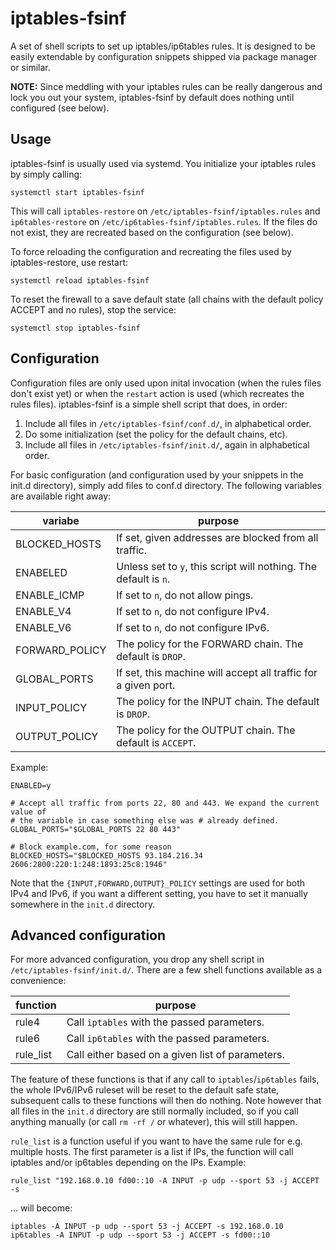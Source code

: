 # iptables-fsinf

A set of shell scripts to set up iptables/ip6tables rules. It is designed to be
easily extendable by configuration snippets shipped via package manager or
similar.

**NOTE:** Since meddling with your iptables rules can be really dangerous and
lock you out your system, iptables-fsinf by default does nothing until
configured (see below).

## Usage

iptables-fsinf is usually used via systemd. You initialize your iptables rules
by simply calling:

```
systemctl start iptables-fsinf
```

This will call `iptables-restore` on `/etc/iptables-fsinf/iptables.rules` and
`ip6tables-restore` on `/etc/ip6tables-fsinf/iptables.rules`. If the files do
not exist, they are recreated based on the configuration (see below).

To force reloading the configuration and recreating the files used by
iptables-restore, use restart:

```
systemctl reload iptables-fsinf
```

To reset the firewall to a save default state (all chains with the default
policy ACCEPT and no rules), stop the service:

```
systemctl stop iptables-fsinf
```

## Configuration

Configuration files are only used upon inital invocation (when the rules files
don't exist yet) or when the `restart` action is used (which recreates the
rules files). iptables-fsinf is a simple shell script that does, in order:

1. Include all files in `/etc/iptables-fsinf/conf.d/`, in alphabetical order.
2. Do some initialization (set the policy for the default chains, etc).
3. Include all files in `/etc/iptables-fsinf/init.d/`, again in alphabetical
   order.

For basic configuration (and configuration used by your snippets in the init.d
directory), simply add files to conf.d directory. The following variables are
available right away:

variabe | purpose
------- | -------
BLOCKED_HOSTS | If set, given addresses are blocked from all traffic.
ENABELED | Unless set to `y`, this script will nothing. The default is `n`.
ENABLE_ICMP | If set to `n`, do not allow pings.
ENABLE_V4 | If set to `n`, do not configure IPv4.
ENABLE_V6 | If set to `n`, do not configure IPv6.
FORWARD_POLICY | The policy for the FORWARD chain. The default is `DROP`.
GLOBAL_PORTS | If set, this machine will accept all traffic for a given port.
INPUT_POLICY | The policy for the INPUT chain. The default is `DROP`.
OUTPUT_POLICY | The policy for the OUTPUT chain. The default is `ACCEPT`.

Example:

```
ENABLED=y

# Accept all traffic from ports 22, 80 and 443. We expand the current value of
# the variable in case something else was # already defined.
GLOBAL_PORTS="$GLOBAL_PORTS 22 80 443"

# Block example.com, for some reason
BLOCKED_HOSTS="$BLOCKED_HOSTS 93.184.216.34 2606:2800:220:1:248:1893:25c8:1946"
```

Note that the `{INPUT,FORWARD,OUTPUT}_POLICY` settings are used for both IPv4
and IPv6, if you want a different setting, you have to set it manually
somewhere in the `init.d` directory. 

## Advanced configuration

For more advanced configuration, you drop any shell script in
`/etc/iptables-fsinf/init.d/`. There are a few shell functions available as a
convenience:

function | purpose
-------- | -------
rule4 | Call `iptables` with the passed parameters.
rule6 | Call `ip6tables` with the passed parameters.
rule_list | Call either based on a given list of parameters.

The feature of these functions is that if any call to `iptables`/`ip6tables`
fails, the whole IPv6/IPv6 ruleset will be reset to the default safe state,
subsequent calls to these functions will then do nothing. Note however that all
files in the `init.d` directory are still normally included, so if you call
anything manually (or call `rm -rf /` or whatever), this will still happen.

``rule_list`` is a function useful if you want to have the same rule for e.g.
multiple hosts. The first parameter is a list if IPs, the function will call
iptables and/or ip6tables depending on the IPs. Example:

```
rule_list "192.168.0.10 fd00::10 -A INPUT -p udp --sport 53 -j ACCEPT -s
```

... will become:

```
iptables -A INPUT -p udp --sport 53 -j ACCEPT -s 192.168.0.10
ip6tables -A INPUT -p udp --sport 53 -j ACCEPT -s fd00::10
```
